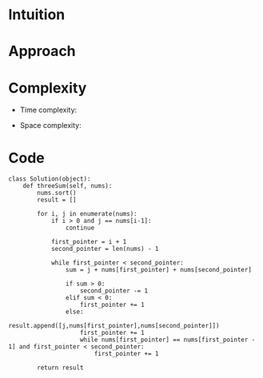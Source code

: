 # Intuition
<!-- Describe your first thoughts on how to solve this problem. -->

# Approach
<!-- Describe your approach to solving the problem. -->

# Complexity
- Time complexity:
<!-- Add your time complexity here, e.g. $$O(n)$$ -->

- Space complexity:
<!-- Add your space complexity here, e.g. $$O(n)$$ -->

# Code
```
class Solution(object):
    def threeSum(self, nums):
        nums.sort()
        result = []

        for i, j in enumerate(nums):
            if i > 0 and j == nums[i-1]:
                continue
        
            first_pointer = i + 1
            second_pointer = len(nums) - 1

            while first_pointer < second_pointer:
                sum = j + nums[first_pointer] + nums[second_pointer]

                if sum > 0:
                    second_pointer -= 1
                elif sum < 0:
                    first_pointer += 1
                else:
                    result.append([j,nums[first_pointer],nums[second_pointer]])
                    first_pointer += 1
                    while nums[first_pointer] == nums[first_pointer - 1] and first_pointer < second_pointer:
                        first_pointer += 1

        return result




        
```